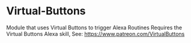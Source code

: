 # Virtual-Buttons
Module that uses Virtual Buttons to trigger Alexa Routines
Requires the Virtual Buttons Alexa skill,  See:
https://www.patreon.com/VirtualButtons
